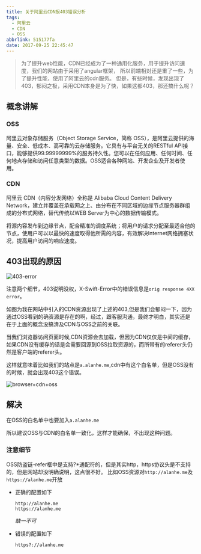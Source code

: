 ```yaml
---
title: 关于阿里云CDN报403错误分析
tags:
  - 阿里云
  - CDN
  - OSS
abbrlink: 515177fa
date: 2017-09-25 22:45:47
---
```

> 为了提升web性能，CDN已经成为了一种通用化服务，用于提升访问速度，我们的网站由于采用了angular框架，
所以前端相对还是重了一些，为了提升性能，使用了阿里云的cdn服务。
但是，有些时候，发现出现了403，郁闷之极，采用CDN本身是为了快，如果这都403，那还搞什么呢？


## 概念讲解

### OSS

阿里云对象存储服务（Object Storage Service，简称 OSS），是阿里云提供的海量、安全、低成本、高可靠的云存储服务。它具有与平台无关的RESTful API接口，能够提供99.99999999%的服务持久性。您可以在任何应用、任何时间、任何地点存储和访问任意类型的数据。OSS适合各种网站、开发企业及开发者使用。

### CDN

阿里云 CDN（内容分发网络）全称是 Alibaba Cloud Content Delivery Network，建立并覆盖在承载网之上、由分布在不同区域的边缘节点服务器群组成的分布式网络，替代传统以WEB Server为中心的数据传输模式。

将源内容发布到边缘节点，配合精准的调度系统；将用户的请求分配至最适合他的节点，使用户可以以最快的速度取得他所需的内容，有效解决Internet网络拥塞状况，提高用户访问的响应速度。

## 403出现的原因

![403-error](http://or0g12e5e.bkt.clouddn.com/blog/2017-09-25-145738.jpg)

注意两个细节，403说明没权，X-Swift-Error中的错误信息是`orig response 4XX error`。

如图为我在网站中引入的CDN资源出现了上述的403,但是我们会郁闷一下，因为通过OSS看到的确资源是存在的啊，经过，跟客服沟通，最终才明白，其实还是在于上面的概念没搞清及CDN与OSS之前的关联。

当我们浏览器访问页面时候,CDN资源会去加载，但因为CDN仅仅是中间的缓存，如果CDN没有缓存的话是会需要回源到OSS拉取资源的，而所带有的referer头仍然是客户端的referer头。

这样就意味着比如我们的站点是`a.alanhe.me`,cdn中有这个白名单，但是OSS没有的时候，就会出现403这个错误。

![browser+cdn+oss](http://or0g12e5e.bkt.clouddn.com/blog/2017-09-25-150102.jpg)

## 解决
在OSS的白名单中也要加入`a.alanhe.me`

所以建议OSS与CDN的白名单一致化，这样才能确保，不出现这种问题。

### 注意细节

OSS防盗链-refer框中是支持?*通配符的，但是其实http，https协议头是不支持的，但是网站却没明确说明，这点很不好。
比如OSS资源对`http://alanhe.me`及`https://alanhe.me`开放

+ 正确的配置如下
    ```
    http://alanhe.me
    https://alanhe.me
    ```
    *缺一不可*

+ 错误的配置如下
    
    ```
    https?://alanhe.me
    ```